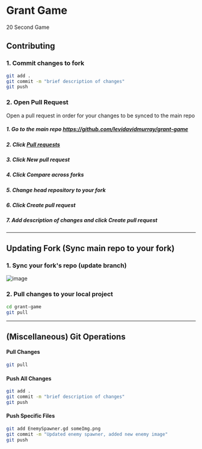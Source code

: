 # Grant Game
20 Second Game

## Contributing

### 1. Commit changes to fork
```bash
git add .
git commit -m "brief description of changes"
git push
```

### 2. Open Pull Request
Open a pull request in order for your changes to be synced to the main repo
##### 1. Go to the main repo https://github.com/levidavidmurray/grant-game
##### 2. Click [_Pull requests_](https://github.com/levidavidmurray/grant-game/pulls)
##### 3. Click _New pull request_
##### 4. Click _Compare across forks_
##### 5. Change *head repository* to your fork
##### 6. Click _Create pull request_
##### 7. Add description of changes and click _Create pull request_

---
## Updating Fork (Sync main repo to your fork)

### 1. Sync your fork's repo (update branch)
![image](https://user-images.githubusercontent.com/46084870/203775191-f0a95312-4577-4609-ad81-98b789bf84b8.png)

### 2. Pull changes to your local project
```bash
cd grant-game
git pull
```

---
## (Miscellaneous) Git Operations

#### Pull Changes
```bash
git pull
```

#### Push All Changes
```bash
git add .
git commit -m "brief description of changes"
git push
```

#### Push Specific Files
```bash
git add EnemySpawner.gd someImg.png
git commit -m "Updated enemy spawner, added new enemy image"
git push
```
